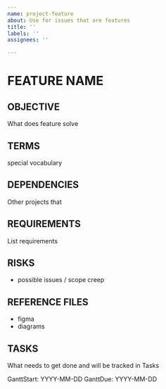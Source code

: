 ```yaml
---
name: project-feature
about: Use for issues that are features
title: ''
labels: ''
assignees: ''

---
```


# FEATURE NAME 

## OBJECTIVE
What does feature solve

## TERMS
special vocabulary 

## DEPENDENCIES
Other projects that 

## REQUIREMENTS
List requirements

## RISKS
- possible issues / scope creep

## REFERENCE FILES
- figma 
- diagrams



## TASKS
What needs to get done and will be tracked in Tasks 

GanttStart: YYYY-MM-DD
GanttDue: YYYY-MM-DD
